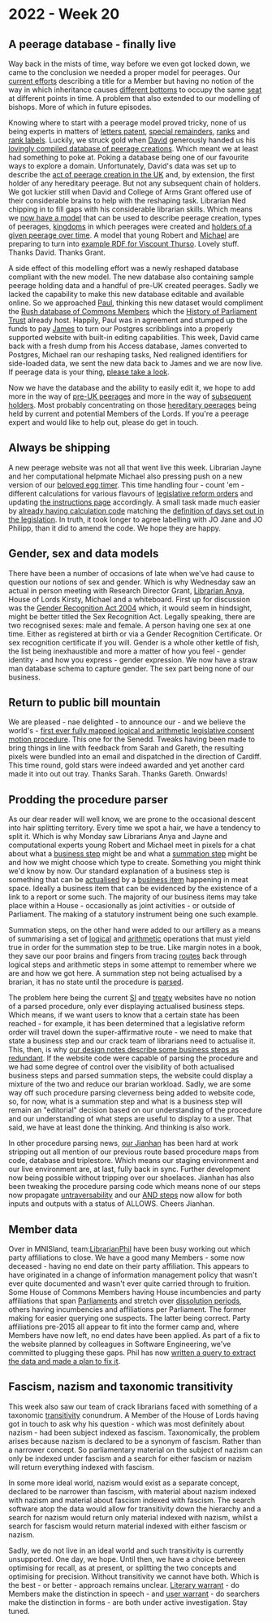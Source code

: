 # 2022 - Week 20

## A peerage database - finally live

Way back in the mists of time, way before we even got locked down, we came to the conclusion we needed a proper model for peerages. Our [current efforts](http://data.parliament.uk/membersdataplatform/default.aspx) describing a title for a Member but having no notion of the way in which inheritance causes [different bottoms](https://ukparliament.github.io/ontologies/house-membership/house-membership-ontology.html#d4e63) to occupy the same [seat](https://ukparliament.github.io/ontologies/house-membership/house-membership-ontology.html#d4e29) at different points in time. A problem that also extended to our modelling of bishops. More of which in future episodes.

Knowing where to start with a peerage model proved tricky, none of us being experts in matters of [letters patent](https://ukparliament.github.io/ontologies/peerage/peerage-ontology.html#d4e179), [special remainders](https://ukparliament.github.io/ontologies/peerage/peerage-ontology.html#d4e101), [ranks](https://ukparliament.github.io/ontologies/peerage/peerage-ontology.html#d4e168) and [rank labels](https://ukparliament.github.io/ontologies/peerage/peerage-ontology.html#d4e146). Luckily, we struck gold when [David](https://twitter.com/clerkly) generously handed us his [lovingly compiled database of peerage creations](http://peerages.info/). Which meant we at least had something to poke at. Poking a database being one of our favourite ways to explore a domain. Unfortunately, David's data was set up to describe the [act of peerage creation in the UK](http://peerages.info/peerages.htm) and, by extension, the first holder of any hereditary peerage. But not any subsequent chain of holders. We got luckier still when David and College of Arms Grant offered use of their considerable brains to help with the reshaping task. Librarian Ned chipping in to fill gaps with his considerable librarian skills. Which means we [now have a model](https://ukparliament.github.io/ontologies/peerage/peerage-ontology.html) that can be used to describe peerage creation, types of peerages, [kingdoms](https://ukparliament.github.io/ontologies/peerage/peerage-ontology.html#d4e157) in which peerages were created and [holders of a given peerage over time](https://ukparliament.github.io/ontologies/peerage/peerage-ontology.html#d4e112). A model that young Robert and [Michael](https://twitter.com/fantasticlife) are preparing to turn into [example RDF for Viscount Thurso](https://github.com/ukparliament/ontologies/tree/master/example-rdf/house-membership/john-thurso). Lovely stuff. Thanks David. Thanks Grant.

A side effect of this modelling effort was a newly reshaped database compliant with the new model. The new database also containing sample peerage holding data and a handful of pre-UK created peerages. Sadly we lacked the capability to make this new database editable and available online. So we approached [Paul](https://twitter.com/pseaward1), thinking this new dataset would compliment the [Rush database of Commons Members](https://membersafter1832.historyofparliamentonline.org/) which the [History of Parliament Trust](https://historyofparliamentonline.org/) already host. Happily, Paul was in agreement and stumped up the funds to pay [James](https://twitter.com/jamesjefferies) to turn our Postgres scribblings into a properly supported website with built-in editing capabilities. This week, David came back with a fresh dump from his Access database, James converted to Postgres, Michael ran our reshaping tasks, Ned realigned identifiers for side-loaded data, we sent the new data back to James and we are now live. If peerage data is your thing, [please take a look](https://peerages.historyofparliamentonline.org/).

Now we have the database and the ability to easily edit it, we hope to add more in the way of [pre-UK peerages](https://peerages.historyofparliamentonline.org/kingdoms) and more in the way of [subsequent holders](https://peerages.historyofparliamentonline.org/peerages/394). Most probably concentrating on those [hereditary peerages](https://peerages.historyofparliamentonline.org/peerage_types/2) being held by current and potential Members of the Lords. If you're a peerage expert and would like to help out, please do get in touch.

## Always be shipping

A new peerage website was not all that went live this week. Librarian Jayne and her computational helpmate Michael also pressing push on a new version of our [beloved egg timer](https://parliament-calendar.herokuapp.com/). This time handling four - count 'em - different calculations for various flavours of [legislative reform orders](https://www.parliament.uk/site-information/glossary/legislative-reform-orders/) and updating [the instructions page](https://parliament-calendar.herokuapp.com/meta/using) accordingly. A small task made much easier by [already having calculation code](https://parliament-calendar.herokuapp.com/bicameral_both_houses_sitting.rb.html) matching the [definition of days set out in the legislation](https://www.legislation.gov.uk/ukpga/2006/51/section/19). In truth, it took longer to agree labelling with JO Jane and JO Philipp, than it did to amend the code. We hope they are happy.

## Gender, sex and data models

There have been a number of occasions of late when we've had cause to question our notions of sex and gender. Which is why Wednesday saw an actual in person meeting with Research Director Grant, [Librarian Anya](https://twitter.com/bitten_), House of Lords Kirsty, Michael and a whiteboard. First up for discussion was the [Gender Recognition Act 2004](https://www.legislation.gov.uk/ukpga/2004/7/contents) which, it would seem in hindsight, might be better titled the Sex Recognition Act. Legally speaking, there are two recognised sexes: male and female. A person having one sex at one time. Either as registered at birth or via a Gender Recognition Certificate. Or sex recognition certificate if you will. Gender is a whole other kettle of fish, the list being inexhaustible and more a matter of how you feel - gender identity - and how you express - gender expression. We now have a straw man database schema to capture gender. The sex part being none of our business.

## Return to public bill mountain

We are pleased - nae delighted - to announce our - and we believe the world's - [first ever fully mapped logical and arithmetic legislative consent motion procedure](https://ukparliament.github.io/ontologies/procedure/maps/legislation/primary/public-bills/components/devolved-legislature-consent/senedd-cymru/senedd-cymru-consent.pdf). This one for the Senedd. Tweaks having been made to bring things in line with feedback from Sarah and Gareth, the resulting pixels were bundled into an email and dispatched in the direction of Cardiff. This time round, gold stars were indeed awarded and yet another card made it into out out tray. Thanks Sarah. Thanks Gareth. Onwards!

## Prodding the procedure parser

As our dear reader will well know, we are prone to the occasional descent into hair splitting territory. Every time we spot a hair, we have a tendency to split it. Which is why Monday saw Librarians Anya and Jayne and computational experts young Robert and Michael meet in pixels for a chat about what a [business step](https://ukparliament.github.io/ontologies/procedure/maps/meta/design-notes/#current-states-of-a-business-step) might be and what a [summation step](https://ukparliament.github.io/ontologies/procedure/maps/meta/design-notes/#summation-steps) might be and how we might choose which type to create. Something you might think we'd know by now. Our standard explanation of a business step is something that can be [actualised](https://ukparliament.github.io/ontologies/procedure/procedure-ontology.html#d4e334) by a [business item](https://ukparliament.github.io/ontologies/procedure/procedure-ontology.html#d4e211) happening in meat space. Ideally a business item that can be evidenced by the existence of a link to a report or some such. The majority of our business items may take place within a House - occasionally as joint activities - or outside of Parliament. The making of a statutory instrument being one such example.

Summation steps, on the other hand were added to our artillery as a means of summarising a set of [logical](https://ukparliament.github.io/ontologies/procedure/maps/meta/design-notes/#logic-steps) and [arithmetic](https://ukparliament.github.io/ontologies/procedure/maps/meta/design-notes/#arithmetic-steps) operations that must yield true in order for the summation step to be true. Like margin notes in a book, they save our poor brains and fingers from tracing [routes](https://ukparliament.github.io/ontologies/procedure/procedure-ontology.html#d4e164) back through logical steps and arithmetic steps in some attempt to remember where we are and how we got here. A summation step not being actualised by a brarian, it has no state until the procedure is [parsed](https://ukparliament.github.io/ontologies/procedure/maps/meta/design-notes/#parsing-work-packages-subject-to-a-procedure).

The problem here being the current [SI](https://statutoryinstruments.parliament.uk/) and [treaty](https://treaties.parliament.uk/) websites have no notion of a parsed procedure, only ever displaying actualised business steps. Which means, if we want users to know that a certain state has been reached - for example, it has been determined that a legislative reform order will travel down the super-affirmative route - we need to make that state a business step and our crack team of librarians need to actualise it. This, then, is why [our design notes describe some business steps as redundant](https://ukparliament.github.io/ontologies/procedure/maps/meta/design-notes/#why-are-some-steps-redundant). If the website code were capable of parsing the procedure and we had some degree of control over the visibility of both actualised business steps and parsed summation steps, the website could display a mixture of the two and reduce our brarian workload. Sadly, we are some way off such procedure parsing cleverness being added to website code, so, for now, what is a summation step and what is a business step will remain an "editorial" decision based on our understanding of the procedure and our understanding of what steps are useful to display to a user. That said, we have at least done the thinking. And thinking is also work.

In other procedure parsing news, [our Jianhan](https://twitter.com/jianhanzhu) has been hard at work stripping out all mention of our previous route based procedure maps from code, database and triplestore. Which means our staging environment and our live environment are, at last, fully back in sync. Further development now being possible without tripping over our shoelaces. Jianhan has also been tweaking the procedure parsing code which means none of our steps now propagate [untraversability](https://ukparliament.github.io/ontologies/procedure/maps/meta/design-notes/#route-currentness-and-untraversability) and our [AND steps](https://ukparliament.github.io/ontologies/procedure/maps/meta/design-notes/#and-steps) now allow for both inputs and outputs with a status of ALLOWS. Cheers Jianhan.

## Member data

Over in MNISland, team:[LibrarianPhil](https://twitter.com/philbgorman) have been busy working out which party affiliations to close. We have a good many Members - some now deceased - having no end date on their party affiliation. This appears to have originated in a change of information management policy that wasn't ever quite documented and wasn't ever quite carried through to fruition. Some House of Commons Members having House incumbencies and party affiliations that span [Parliaments](https://ukparliament.github.io/ontologies/time-period/time-period-ontology.html#d4e153) and stretch over [dissolution periods](https://ukparliament.github.io/ontologies/time-period/time-period-ontology.html#d4e166), others having incumbencies and affiliations per Parliament. The former making for easier querying one suspects. The latter being correct. Party affiliations pre-2015 all appear to fit into the former camp and, where Members have now left, no end dates have been applied. As part of a fix to the website planned by colleagues in Software Engineering, we've committed to plugging these gaps. Phil has now [written a query to extract the data and made a plan to fix it](https://trello.com/c/aPuwkgIe/66-ending-of-party-affiliations). 

## Fascism, nazism and taxonomic transitivity

This week also saw our team of crack librarians faced with something of a taxonomic [transitivity](https://en.wikipedia.org/wiki/Transitive_relation) conundrum. A Member of the House of Lords having got in touch to ask why his question - which was most definitely about nazism - had been subject indexed as fascism. Taxonomically, the problem arises because nazism is declared to be a synonym of fascism. Rather than a narrower concept. So parliamentary material on the subject of nazism can only be indexed under fascism and a search for either fascism or nazism will return everything indexed with fascism.

In some more ideal world, nazism would exist as a separate concept, declared to be narrower than fascism, with material about nazism indexed with nazism and material about fascism indexed with fascism. The search software atop the data would allow for transitivity down the hierarchy and a search for nazism would return only material indexed with nazism, whilst a search for fascism would return material indexed with either fascism or nazism.

Sadly, we do not live in an ideal world and such transitivity is currently unsupported. One day, we hope. Until then, we have a choice between optimising for recall, as at present, or splitting the two concepts and optimising for precision. Without transitivity we cannot have both. Which is the best - or better - approach remains unclear. [Literary warrant](https://www.vocabularyserver.com/glossaries/boxesarrows/index.php?tema=15) - do Members make the distinction in speech -  and [user warrant](https://www.vocabularyserver.com/glossaries/boxesarrows/index.php?tema=31) - do searchers make the distinction in forms - are both under active investigation. Stay tuned. 